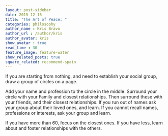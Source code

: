 ```yaml
---
layout: post-sidebar
date: 2015-12-15
title: "The Art of Peace: "
categories: philosophy
author_name : Kris Bravo
author_url : /author/kris
author_avatar: kris
show_avatar : true
read_time : 30
feature_image: feature-water
show_related_posts: true
square_related: recommend-spain
---
```


If you are starting from nothing, and need to establish your social group, draw a group of circles on a page.

Add your name and profession to the circle in the middle. Surround your circle with your Family and closest relationships. Then surround these with your friends, and their closest relationships. If you run out of names ask your group about their loved ones, and learn. If you cannot recall names, professions or interests, ask your group and learn.

If you have more than 60, focus on the closest ones. If you have less, learn about and foster relationships with the others.
